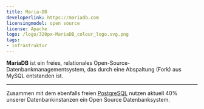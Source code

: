 ```yaml
---
title: Maria-DB
developerlink: https://mariadb.com
licensingmodel: open source
license: Apache
logo: /logo/320px-MariaDB_colour_logo.svg.png
tags:
- infrastruktur
---
```

__MariaDB__ ist ein freies, relationales Open-Source-Datenbankmanagementsystem, das durch eine Abspaltung (Fork) aus MySQL entstanden ist.

---

Zusammen mit dem ebenfalls freien [PostgreSQL](postgresql) nutzen aktuell 40% unserer Datenbankinstanzen ein Open Source Datenbanksystem.
